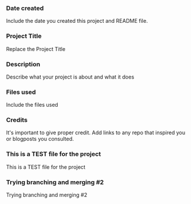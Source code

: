 ### Date created
Include the date you created this project and README file.

### Project Title
Replace the Project Title

### Description
Describe what your project is about and what it does

### Files used
Include the files used

### Credits
It's important to give proper credit. Add links to any repo that inspired you or blogposts you consulted.

### This is a TEST file for the project
This is a TEST file for the project

### Trying branching and merging #2
Trying branching and merging #2

